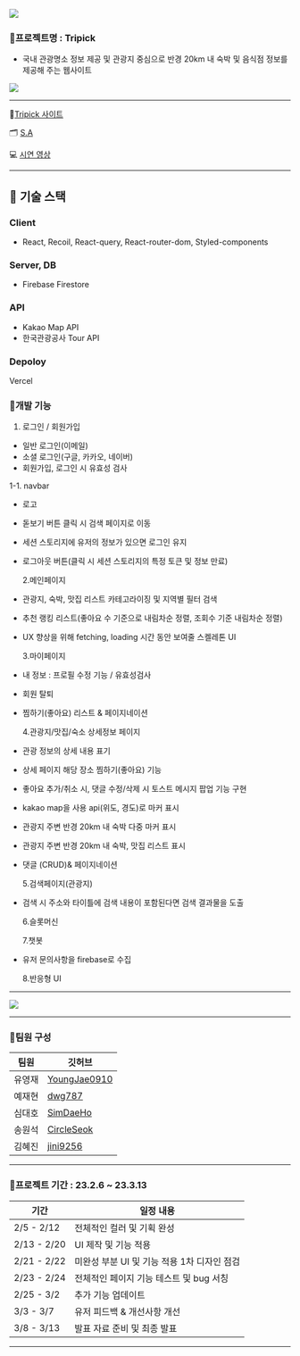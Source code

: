 ![](https://velog.velcdn.com/images/jini9256/post/bcee838d-befd-41b1-8c2f-db0c4fda1b00/image.png)

### 🌱프로젝트명 : Tripick

- 국내 관광명소 정보 제공 및 관광지 중심으로 반경 20km 내 숙박 및 음식점 정보를 제공해 주는 웹사이트

![](https://velog.velcdn.com/images/jini9256/post/c3363126-286a-4cdb-b7a4-5a202d4b26ed/image.png)

---

💙[Tripick 사이트](https://b3-finalproject.vercel.app/)

🗂 [S.A](https://coherent-petalite-63a.notion.site/S-A-8bda63e869934236961d7009428b284c)

💻 [시연 영상](https://youtu.be/f-2ipfhSZlg)

---

## 🔧 기술 스택

### Client  

- React, Recoil, React-query, React-router-dom, Styled-components

### Server, DB

- Firebase Firestore

### API

- Kakao Map API
- 한국관광공사 Tour API

### Depoloy

Vercel

### 🌱개발 기능

1. 로그인 / 회원가입

- 일반 로그인(이메일)
- 소셜 로그인(구글, 카카오, 네이버)
- 회원가입, 로그인 시 유효성 검사

1-1. navbar

- 로고
- 돋보기 버튼 클릭 시 검색 페이지로 이동
- 세션 스토리지에 유저의 정보가 있으면 로그인 유지
- 로그아웃 버튼(클릭 시 세션 스토리지의 특정 토큰 및 정보 만료)

  2.메인페이지

- 관광지, 숙박, 맛집 리스트 카테고라이징 및 지역별 필터 검색
- 추천 랭킹 리스트(좋아요 수 기준으로 내림차순 정렬, 조회수 기준 내림차순 정렬)
- UX 향상을 위해 fetching, loading 시간 동안 보여줄 스켈레톤 UI

  3.마이페이지

- 내 정보 : 프로필 수정 기능 / 유효성검사
- 회원 탈퇴
- 찜하기(좋아요) 리스트 & 페이지네이션

  4.관광지/맛집/숙소 상세정보 페이지

- 관광 정보의 상세 내용 표기
- 상세 페이지 해당 장소 찜하기(좋아요) 기능
- 좋아요 추가/취소 시, 댓글 수정/삭제 시 토스트 메시지 팝업 기능 구현
- kakao map을 사용 api(위도, 경도)로 마커 표시
- 관광지 주변 반경 20km 내 숙박 다중 마커 표시
- 관광지 주변 반경 20km 내 숙박, 맛집 리스트 표시
- 댓글 (CRUD)& 페이지네이션

  5.검색페이지(관광지)
- 검색 시 주소와 타이틀에 검색 내용이 포함된다면 검색 결과물을 도출

  6.슬롯머신

  7.챗봇

- 유저 문의사항을 firebase로 수집

  8.반응형 UI

---

![](https://velog.velcdn.com/images/jini9256/post/a3e22b26-712e-4f02-bd4e-6c023eab82b2/image.png)

---

### 🌱팀원 구성

| **팀원** | **깃허브**                                      |
| -------- | ----------------------------------------------- |
| 유영재   | [YoungJae0910](https://github.com/YoungJae0910) |
| 예재현   | [dwg787](https://github.com/dwg787)             |
| 심대호   | [SimDaeHo](https://github.com/SimDaeHo)         |
| 송원석   | [CircleSeok](https://github.com/CircleSeok)     |
| 김혜진   | [jini9256](https://github.com/jini9256)         |

---

### 🌱프로젝트 기간 : 23.2.6 ~ 23.3.13

| **기간**    | **일정 내용**                               |
| ----------- | ------------------------------------------- |
| 2/5 - 2/12  | 전체적인 컬러 및 기획 완성                  |
| 2/13 - 2/20 | UI 제작 및 기능 적용                        |
| 2/21 - 2/22 | 미완성 부분 UI 및 기능 적용 1차 디자인 점검 |
| 2/23 - 2/24 | 전체적인 페이지 기능 테스트 및 bug 서칭     |
| 2/25 - 3/2  | 추가 기능 업데이트                          |
| 3/3 - 3/7   | 유저 피드백 & 개선사항 개선                 |
| 3/8 - 3/13  | 발표 자료 준비 및 최종 발표                 |

---
